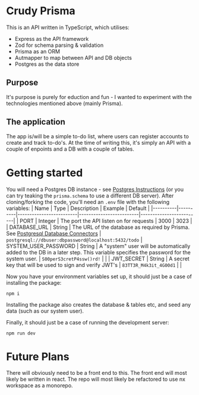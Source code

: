 # Crudy Prisma

This is an API written in TypeScript, which utilises:
- Express as the API framework
- Zod for schema parsing & validation
- Prisma as an ORM
- Autmapper to map between API and DB objects
- Postgres as the data store

## Purpose 
It's purpose is purely for eduction and fun - I wanted to experiment with the technologies mentioned above (mainly Prisma).

## The application
The app is/will be a simple to-do list, where users can register accounts to create and track to-do's. At the time of writing this, it's simply an API with a couple of enpoints and a DB with a couple of tables.

# Getting started
You will need a Postgres DB instance - see [Postgres Instructions](https://www.postgresql.org/download/) (or you can try teaking the `prisma.schema` to use a different DB server).
After cloning/forking the code, you'll need an `.env` file with the following variables:
| Name     | Type     | Description             | Example                 | Default                 |
|----------|----------|-------------------------|-------------------------|-------------------------|
| PORT | Integer | The port the API listen on for requests | 3000 | 3023 |
| DATABASE_URL | String | The URL of the database as required by Prisma. See [Postgresql Database Connectors](https://www.prisma.io/docs/concepts/database-connectors/postgresql) | `postgresql://dbuser:dbpassword@localhost:5432/todo`
| SYSTEM_USER_PASSWORD | String | A "system" user will be automatically added to the DB in a later step. This variable specifies the password for the system user. | `S00perS3cretP4ssw()rd!` | |
| JWT_SECRET | String | A secret key that will be used to sign and verify JWT's | `83TT3R_M4k3it_4G00d1` | |

Now you have your environment variables set up, it should just be a case of installing the package:
```
npm i
```
Installing the package also creates the database & tables etc, and seed any data (such as our system user).

Finally, it should just be a case of running the development server:
```
npm run dev
```

# Future Plans
There will obviously need to be a front end to this. The front end will most likely be written in react. The repo will most likely be refactored to use nx workspace as a monorepo.
